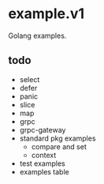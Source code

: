 # example.v1
Golang examples.


## todo

- select
- defer
- panic
- slice
- map
- grpc
- grpc-gateway
- standard pkg examples
  - compare and set
  - context
- test examples
- examples table